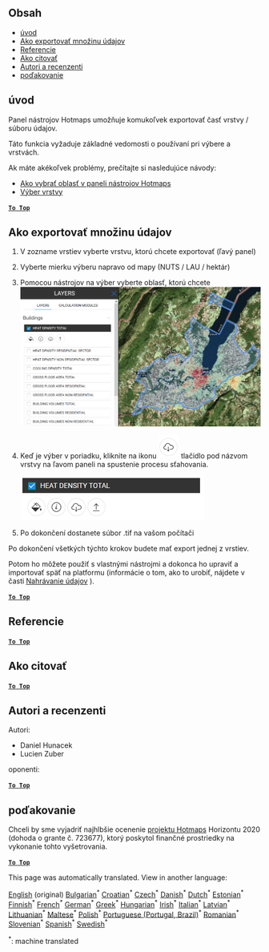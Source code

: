 <h2> Obsah </h2><ul><li> <a href="#Introduction">úvod</a> </li><li> <a href="#How-to-export-a-dataset">Ako exportovať množinu údajov</a> </li><li> <a href="#References">Referencie</a> </li><li> <a href="#How-to-cite">Ako citovať</a> </li><li> <a href="#Authors-and-reviewers">Autori a recenzenti</a> </li><li> <a href="#Acknowledgement">poďakovanie</a> </li></ul><h2> úvod </h2><p> Panel nástrojov Hotmaps umožňuje komukoľvek exportovať časť vrstvy / súboru údajov. </p><p> Táto funkcia vyžaduje základné vedomosti o používaní pri výbere a vrstvách. </p><p> Ak máte akékoľvek problémy, prečítajte si nasledujúce návody: </p><ul><li> <a href="How-to-select-a-region-in-the-Hotmaps-toolbox">Ako vybrať oblasť v paneli nástrojov Hotmaps</a> </li><li> <a href="Layer-section">Výber vrstvy</a> </li></ul><p><ins> <code><strong><a href="#table-of-contents">To Top</a></strong></code> </ins> </p><h2> Ako exportovať množinu údajov </h2><ol><li><p> V zozname vrstiev vyberte vrstvu, ktorú chcete exportovať (ľavý panel) </p></li><li><p> Vyberte mierku výberu napravo od mapy (NUTS / LAU / hektár) </p></li><li><p> Pomocou nástrojov na výber vyberte oblasť, ktorú chcete <img alt="export_selection" src="images/export_selection.png"/></p></li><li><p> Keď je výber v poriadku, kliknite na ikonu <img alt="tlačidlo exportu" src="images/layer-export-btn.png"/> tlačidlo pod názvom vrstvy na ľavom paneli na spustenie procesu sťahovania. </p><p><img alt="možnosti vrstvy" src="images/layer-options.png"/></p></li><li><p> Po dokončení dostanete súbor .tif na vašom počítači </p></li></ol><p> Po dokončení všetkých týchto krokov budete mať export jednej z vrstiev. </p><p> Potom ho môžete použiť s vlastnými nástrojmi a dokonca ho upraviť a importovať späť na platformu (informácie o tom, ako to urobiť, nájdete v časti <a href="Data_upload">Nahrávanie údajov</a> ). </p><p><ins> <code><strong><a href="#table-of-contents">To Top</a></strong></code> </ins> </p><h2> Referencie </h2><p><ins> <code><strong><a href="#table-of-contents">To Top</a></strong></code> </ins> </p><h2> Ako citovať </h2><p><ins> <code><strong><a href="#table-of-contents">To Top</a></strong></code> </ins> </p><h2> Autori a recenzenti </h2><p> Autori: </p><ul><li> Daniel Hunacek </li><li> Lucien Zuber </li></ul><p> oponenti: </p><p><ins> <code><strong><a href="#table-of-contents">To Top</a></strong></code> </ins> </p><h2> poďakovanie </h2><p> Chceli by sme vyjadriť najhlbšie ocenenie <a href="https://www.hotmaps-project.eu">projektu Hotmaps</a> Horizontu 2020 (dohoda o grante č. 723677), ktorý poskytol finančné prostriedky na vykonanie tohto vyšetrovania. </p><p><ins> <code><strong><a href="#table-of-contents">To Top</a></strong></code> </ins> </p>

This page was automatically translated. View in another language:

[English](en-Data-export-functionalities) (original) [Bulgarian](bg-Data-export-functionalities)<sup>\*</sup> [Croatian](hr-Data-export-functionalities)<sup>\*</sup> [Czech](cs-Data-export-functionalities)<sup>\*</sup> [Danish](da-Data-export-functionalities)<sup>\*</sup> [Dutch](nl-Data-export-functionalities)<sup>\*</sup> [Estonian](et-Data-export-functionalities)<sup>\*</sup> [Finnish](fi-Data-export-functionalities)<sup>\*</sup> [French](fr-Data-export-functionalities)<sup>\*</sup> [German](de-Data-export-functionalities)<sup>\*</sup> [Greek](el-Data-export-functionalities)<sup>\*</sup> [Hungarian](hu-Data-export-functionalities)<sup>\*</sup> [Irish](ga-Data-export-functionalities)<sup>\*</sup> [Italian](it-Data-export-functionalities)<sup>\*</sup> [Latvian](lv-Data-export-functionalities)<sup>\*</sup> [Lithuanian](lt-Data-export-functionalities)<sup>\*</sup> [Maltese](mt-Data-export-functionalities)<sup>\*</sup> [Polish](pl-Data-export-functionalities)<sup>\*</sup> [Portuguese (Portugal, Brazil)](pt-Data-export-functionalities)<sup>\*</sup> [Romanian](ro-Data-export-functionalities)<sup>\*</sup>  [Slovenian](sl-Data-export-functionalities)<sup>\*</sup> [Spanish](es-Data-export-functionalities)<sup>\*</sup> [Swedish](sv-Data-export-functionalities)<sup>\*</sup> 

<sup>\*</sup>: machine translated
